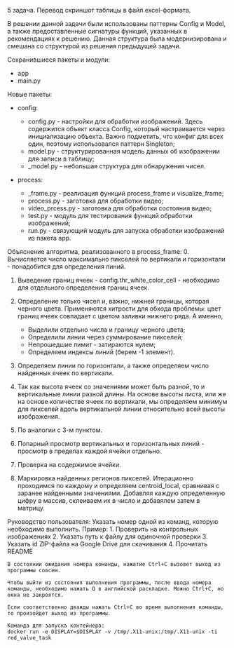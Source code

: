 5 задача. Перевод скриншот таблицы в файл excel-формата.

В решении данной задачи были использованы паттерны Config и Model, а также предоставленные сигнатуры функций, указанных в 
рекомендациях к решению. Данная структура была модернизирована и смешана со структурой из решения предыдущей задачи. 

Сохранившиеся пакеты и модули:
- app
- main.py

Новые пакеты:
- config:
    - config.py - настройки для обработки изображений. Здесь содержится объект класса Config, который настраивается через инициализацию объекта. Важно подметить, что конфиг для всех один, поэтому использовался паттерн Singleton;
    - model.py - структурированная модель данных об изображении для записи в таблицу;
    - _model.py - небольшая структура для обнаружения чисел.

- process: 
    - _frame.py - реализация функций process_frame и visualize_frame;
    - process.py - заготовка для обработки видео;
    - video_prcess.py - заготовка для обработки состояния видео;
    - test.py - модуль для тестирования функций обработки изображений;
    - run.py - связующий модуль для запуска обработки изображений из пакета app.

Объяснение алгоритма, реализованного в process_frame:
0. Вычисляется число максимально пикселей по вертикали и горизонтали - понадобится для определения линий.
1. Выведение границ ячеек - config.thr_white_color_cell - необходимо для отдельного определения границ ячеек.
2. Определение только чисел и, важно, нижней границы, которая черного цвета. Применяются хитрости для обхода проблемы: цвет границ ячеек совпадает с цветом заливки нижнего ряда. А именно, 
    - Выделили отдельно числа и границу черного цвета;
    - Определили линии через суммирование пикселей;
    - Непрошедшие лимит - затираются нулем;
    - Определяем индексы линий (берем -1 элемент).

3. Определяем линии по горизонтали, а также определяем число найденных ячеек по вертикали.
4. Так как высота ячеек со значениями может быть разной, то и вертикальные линии разной длины. На основе высоты листа, или же на основе количестве ячеек по вертикали, мы определяем минимум для пикселей вдоль вертикальной линии относительно всей высоты изображения.
5. По аналогии с 3-м пунктом.
6. Попарный просмотр вертикальных и горизонтальных линий - просмотр в пределах каждой ячейки отдельно.
7. Проверка на содержимое ячейки.
8. Маркировка найденных регионов пикселей. Итерационно проходимся по каждому и определяем centroid_local, сравнивая с заранее найденными значениями. Добавляя каждую определенную цифру в массив, склеиваем их в число и добавялем затем в матрицу.


Руководство пользователя:
    Указать номер одной из команд, которую необходимо выполнить.
    Пример:
    1. Проверить на контрольных изображениях
    2. Указать путь к файлу для одиночной проверки
    3. Указать id ZIP-файла на Google Drive для скачивания
    4. Прочитать README

    В состоянии ожидания номера команды, нажатие Ctrl+C вызовет выход из программы совсем.

    Чтобы выйти из состояния выполнения программы, после ввода номера команды, необходимо нажать Q в английской раскладке. Можно Ctrl+C, но окна не закроятся. 

    Если соответственно дважды нажать Ctrl+C во время выполнения команды, то произойдет выход из программы.

    Команда для запуска контейнера:
    docker run -e DISPLAY=$DISPLAY -v /tmp/.X11-unix:/tmp/.X11-unix -ti red_valve_task
